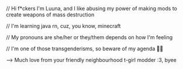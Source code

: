 // Hi f*ckers I'm Luuna, and I like abusing my power of making mods to create weapons of mass destruction

// I'm learning java rn, cuz, you know, minecraft

// My pronouns are she/her or they/them depends on how I'm feeling 

// I'm one of those transgenderisms, so beware of my agenda 🏳️‍⚧️

--> Much love from your friendly neighbourhood t-girl modder :3, byee



